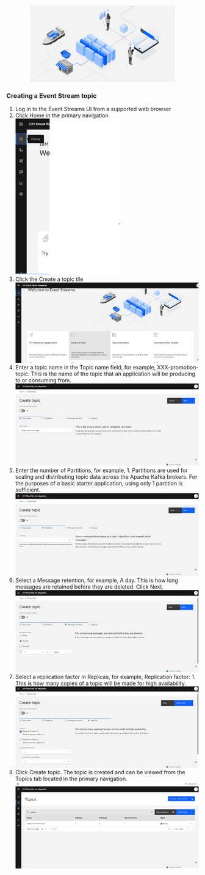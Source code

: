 <div align="center">
  <img src="images/background.png" alt="Updated Image" width="380" height="200">
</div>

### Creating a Event Stream topic

1. Log in to the Event Streams UI from a supported web browser
2. Click Home in the primary navigation
![alt text](images/lab-1/1.png)
3.	Click the Create a topic tile
![alt text](images/lab-1/2.png)
4.	Enter a topic name in the Topic name field, for example, XXX-promotion-topic. This is the name of the topic that an application will be producing to or consuming from.
![alt text](images/lab-1/3.png)
5.	Enter the number of Partitions, for example, 1. Partitions are used for scaling and distributing topic data across the Apache Kafka brokers. For the purposes of a basic starter application, using only 1 partition is sufficient.
![alt text](images/lab-1/4.png)
6.	Select a Message retention, for example, A day. This is how long messages are retained before they are deleted.
Click Next.
![alt text](images/lab-1/5.png)
7.	Select a replication factor in Replicas, for example, Replication factor: 1. This is how many copies of a topic will be made for high availability.
![alt text](images/lab-1/6.png)
8.	Click Create topic. The topic is created and can be viewed from the Topics tab located in the primary navigation.
![alt text](images/lab-1/7.png)
